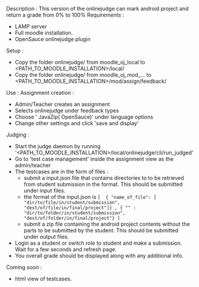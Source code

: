 Description :
This version of the onlinejudge can mark android project and return a grade from 0% to 100%
Requirements :
- LAMP server
- Full moodle installation.
- OpenSauce onlinejudge plugin

Setup :
- Copy the folder onlinejudge/ from moodle_oj_local to <PATH_TO_MOODLE_INSTALLATION>/local/
- Copy the folder onlinejudge/ from moodle_oj_mod_... to <PATH_TO_MOODLE_INSTALLATION>/mod/assign/feedback/

Use :
Assignment creation :
- Admin/Teacher creates an assignment
- Selects onlinejudge under feedback types
- Choose ' JavaZip( OpenSauce)' under language options
- Change other settings and click 'save and display'

Judging :
- Start the judge daemon by running '<PATH_TO_MOODLE_INSTALLATION>/local/onlinejudge/cli/run_judged'
- Go to 'test case management' inside the assignment view as the admin/teacher
- The testcases are in the form of files :
	- submit a input.json file that contains directories to to be retrieved from student submission in the format. This should be submitted under input files.
	- the format of the input.json is `[ 
						{ "name_of_file": [ "dir/to/file/in/student/submission", "dest/of/file/in/final/project"]} ,
						{ "" : "dir/to/folder/in/student/submission", "dest/of/folder/in/final/project"}
					   ]`
	- submit a zip file containing the android project contents without the parts to be submitted by the student. This should be submitted under output files.
- Login as a student or switch role to student and make a submission. Wait for a few seconds and refresh page.
- You overall grade should be displayed along with any additional info.

Coming soon :
- html view of testcases.
